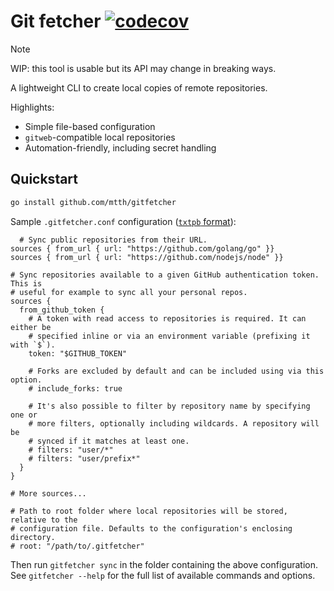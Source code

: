 # Git fetcher [![codecov](https://codecov.io/gh/mtth/gitfetcher/graph/badge.svg?token=N1B8C8UMX0)](https://codecov.io/gh/mtth/gitfetcher)

> [!NOTE]
> WIP: this tool is usable but its API may change in breaking ways.

A lightweight CLI to create local copies of remote repositories.

Highlights:

* Simple file-based configuration
* `gitweb`-compatible local repositories
* Automation-friendly, including secret handling


## Quickstart


```sh
go install github.com/mtth/gitfetcher
```

Sample `.gitfetcher.conf` configuration ([`txtpb` format][txtpb]):

```pbtxt
  # Sync public repositories from their URL.
sources { from_url { url: "https://github.com/golang/go" }}
sources { from_url { url: "https://github.com/nodejs/node" }}

# Sync repositories available to a given GitHub authentication token. This is
# useful for example to sync all your personal repos.
sources {
  from_github_token {
    # A token with read access to repositories is required. It can either be
    # specified inline or via an environment variable (prefixing it with `$`).
    token: "$GITHUB_TOKEN"

    # Forks are excluded by default and can be included using via this option.
    # include_forks: true

    # It's also possible to filter by repository name by specifying one or
    # more filters, optionally including wildcards. A repository will be
    # synced if it matches at least one.
    # filters: "user/*"
    # filters: "user/prefix*"
  }
}

# More sources...

# Path to root folder where local repositories will be stored, relative to the
# configuration file. Defaults to the configuration's enclosing directory.
# root: "/path/to/.gitfetcher"
```

Then run `gitfetcher sync` in the folder containing the above configuration.
See `gitfetcher --help` for the full list of available commands and options.


[txtpb]: https://protobuf.dev/reference/protobuf/textformat-spec/
